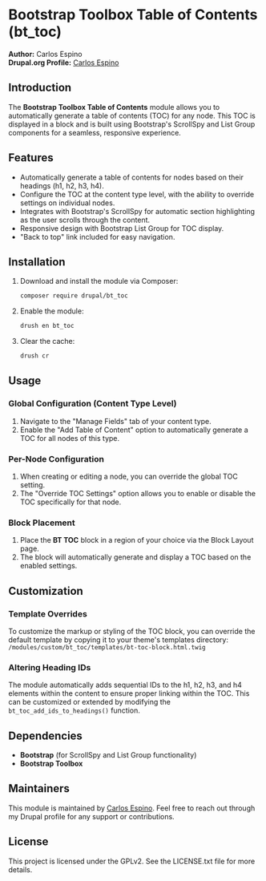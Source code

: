 # Bootstrap Toolbox Table of Contents (bt_toc)

**Author:** Carlos Espino  
**Drupal.org Profile:** [Carlos Espino](https://www.drupal.org/u/carlos-espino)

## Introduction

The **Bootstrap Toolbox Table of Contents** module allows you to automatically generate a table of contents (TOC) for any node. This TOC is displayed in a block and is built using Bootstrap's ScrollSpy and List Group components for a seamless, responsive experience.

## Features

- Automatically generate a table of contents for nodes based on their headings (h1, h2, h3, h4).
- Configure the TOC at the content type level, with the ability to override settings on individual nodes.
- Integrates with Bootstrap's ScrollSpy for automatic section highlighting as the user scrolls through the content.
- Responsive design with Bootstrap List Group for TOC display.
- "Back to top" link included for easy navigation.

## Installation

1. Download and install the module via Composer:
    ```bash
    composer require drupal/bt_toc
    ```
2. Enable the module:
    ```bash
    drush en bt_toc
    ```

3. Clear the cache:
    ```bash
    drush cr
    ```

## Usage

### Global Configuration (Content Type Level)

1. Navigate to the "Manage Fields" tab of your content type.
2. Enable the "Add Table of Content" option to automatically generate a TOC for all nodes of this type.

### Per-Node Configuration

1. When creating or editing a node, you can override the global TOC setting.
2. The "Override TOC Settings" option allows you to enable or disable the TOC specifically for that node.

### Block Placement

1. Place the **BT TOC** block in a region of your choice via the Block Layout page.
2. The block will automatically generate and display a TOC based on the enabled settings.

## Customization

### Template Overrides

To customize the markup or styling of the TOC block, you can override the default template by copying it to your theme's templates directory:
```/modules/custom/bt_toc/templates/bt-toc-block.html.twig```


### Altering Heading IDs

The module automatically adds sequential IDs to the h1, h2, h3, and h4 elements within the content to ensure proper linking within the TOC. This can be customized or extended by modifying the `bt_toc_add_ids_to_headings()` function.

## Dependencies

- **Bootstrap** (for ScrollSpy and List Group functionality)
- **Bootstrap Toolbox**

## Maintainers

This module is maintained by [Carlos Espino](https://www.drupal.org/u/carlos-espino). Feel free to reach out through my Drupal profile for any support or contributions.

## License

This project is licensed under the GPLv2. See the LICENSE.txt file for more details.

